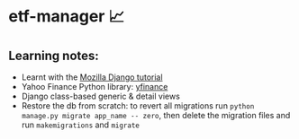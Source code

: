 # etf-manager 📈

## Learning notes:

* Learnt with the [Mozilla Django tutorial](https://developer.mozilla.org/en-US/docs/Learn/Server-side/Django)
* Yahoo Finance Python library: [yfinance](https://github.com/ranaroussi/yfinance)
* Django class-based generic & detail views
* Restore the db from scratch: to revert all migrations run `python manage.py migrate app_name -- zero`, then delete the migration files and run `makemigrations` and `migrate` 